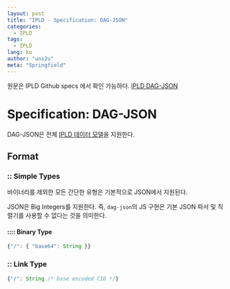 ```yaml
---
layout: post
title: "IPLD - Specification: DAG-JSON"
categories:
  - IPLD
tags:
  - IPLD
lang: ko
author: "uni2u"
meta: "Springfield"
---
```


원문은 IPLD Github specs 에서 확인 가능하다. [IPLD DAG-JSON](https://github.com/ipld/specs/blob/master/block-layer/codecs/DAG-JSON.md)

# Specification: DAG-JSON

DAG-JSON은 전체 [IPLD 데이터 모델]()을 지원한다.

## Format

### :: Simple Types

바이너리를 제외한 모든 간단한 유형은 기본적으로 JSON에서 지원된다.

JSON은 Big Integers를 지원한다. 즉, `dag-json`의 JS 구현은 기본 JSON 파서 및 직렬기를 사용할 수 없다는 것을 의미한다.

#### :::: Binary Type

```javascript
{"/": { "base64": String }}
```

### :: Link Type

```javascript
{"/": String /* base encoded CID */}
```
